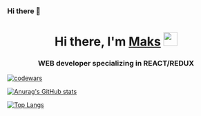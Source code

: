 ### Hi there 👋

<h1 align="center">Hi there, I'm <a href="https://www.linkedin.com/in/maks-voevodin/" target="_blank">Maks</a> 
<img src="https://github.com/blackcater/blackcater/raw/main/images/Hi.gif" height="32"/></h1>
<h3 align="center">WEB developer specializing in REACT/REDUX</h3>

[![codewars](https://www.codewars.com/users/seomax/badges/large)](https://www.codewars.com/users/seomax) 

[![Anurag's GitHub stats](https://github-readme-stats.vercel.app/api?seomaks)](https://github.com/anuraghazra/github-readme-stats)

[![Top Langs](https://github-readme-stats.vercel.app/api/top-langs/?seomaks=anuraghazra&layout=compact)](https://github.com/anuraghazra/github-readme-stats)

